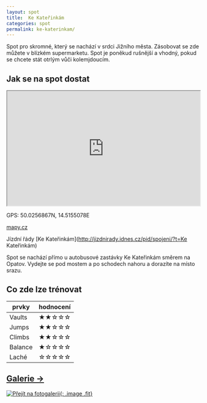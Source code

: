 ```yaml
---
layout: spot
title:  Ke Kateřinkám
categories: spot
permalink: ke-katerinkam/
---
```


Spot pro skromné, který se nachází v srdci Jižního města. Zásobovat se zde můžete v blízkém supermarketu. Spot je poněkud rušnější a vhodný, pokud se chcete stát otrlým vůči kolemjdoucím.

## Jak se na spot dostat

<iframe width="100%" height="300" src="https://www.google.com/maps/embed/v1/place?zoom=14&q=50.0256867N, 14.5155078E&key=AIzaSyAZNXlZoYrkgR4P9ZNMlyukmqrnvc1hWXM"></iframe>

GPS: 50.0256867N, 14.5155078E

[mapy.cz](http://www.mapy.cz/s/kTGC)

Jízdní řády [Ke Kateřinkám](http://jizdnirady.idnes.cz/pid/spojeni/?t=Ke Kateřinkám)

Spot se nachází přímo u autobusové zastávky Ke Kateřinkám směrem na Opatov. Vydejte se pod mostem a po schodech nahoru a dorazíte na místo srazu.

## Co zde lze trénovat

| prvky          | hodnocení |
| -------------- | --------- |
| Vaults         | ★★☆☆☆     |
| Jumps          | ★★☆☆☆     |
| Climbs         | ★★☆☆☆     |
| Balance        | ★☆☆☆☆     |
| Laché          | ☆☆☆☆☆     |

## [Galerie →](/galerie/ke-katerinkam)

[![Přejít na fotogalerii](https://lh3.googleusercontent.com/MaoRbwmrOSBGzOrq2Rkkg3IFlSf8tnmfhU4Fa25sXVL9u3fFeur3ZgN5ldQMW3hgXS5bcIhhjv_e7AttUhhONsm5CnzKFNdullOdTnMW13TKC3DHsIS2iBrvqNjWAqKJ_7AQR7q2k6iyjMzVBrvbbzEhz8uhadM-hTY2MA1UbRdYsC2gff3pQWJrfnCztsr0k_TMRGWBpW34TMtleYRaXmq0X6ajo0lW5UY6ZRr94QB1Fx4KRzI1JsVgqyb9jn5ZBGrYOpsmo6J0D8-53Lz-5l02YwsBYlU9raBPasbIqVJ3TIs__4z4Am2v-fIEVWD7ydX4n413NVt6x8NwKSfpHTLNcFn3k9ZiWsrgoKy5CV5bP--jSIcc5GWMjIshLQmo_w8wGcSVIt_hK8W4JI-q5-prxG3CEMn5TFDQsp8W5-ZrxlA1h4qzbKI2AZqac9YGNiLnZv1pbMnS0nI8SqVDvvSK448Xn9Ybr5Gsv-DOLu5sSfn-zIHzTpAEvcWX-eXKZBLkfEWTU_3OoTYP2I3_ZesFo5uvRSIEFRRNMiPQ4nSp5T0YNRGWdWkfbXEEm-CnXQ7A=w950-h713-no){: .image .fit}](/galerie/ke-katerinkam)

<link rel="image_src" href="https://lh3.googleusercontent.com/MaoRbwmrOSBGzOrq2Rkkg3IFlSf8tnmfhU4Fa25sXVL9u3fFeur3ZgN5ldQMW3hgXS5bcIhhjv_e7AttUhhONsm5CnzKFNdullOdTnMW13TKC3DHsIS2iBrvqNjWAqKJ_7AQR7q2k6iyjMzVBrvbbzEhz8uhadM-hTY2MA1UbRdYsC2gff3pQWJrfnCztsr0k_TMRGWBpW34TMtleYRaXmq0X6ajo0lW5UY6ZRr94QB1Fx4KRzI1JsVgqyb9jn5ZBGrYOpsmo6J0D8-53Lz-5l02YwsBYlU9raBPasbIqVJ3TIs__4z4Am2v-fIEVWD7ydX4n413NVt6x8NwKSfpHTLNcFn3k9ZiWsrgoKy5CV5bP--jSIcc5GWMjIshLQmo_w8wGcSVIt_hK8W4JI-q5-prxG3CEMn5TFDQsp8W5-ZrxlA1h4qzbKI2AZqac9YGNiLnZv1pbMnS0nI8SqVDvvSK448Xn9Ybr5Gsv-DOLu5sSfn-zIHzTpAEvcWX-eXKZBLkfEWTU_3OoTYP2I3_ZesFo5uvRSIEFRRNMiPQ4nSp5T0YNRGWdWkfbXEEm-CnXQ7A=w950-h713-no" />